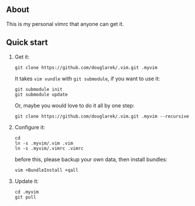 ## About

This is my personal vimrc that anyone can get it.

## Quick start

1. Get it:

     ```
     git clone https://github.com/douglarek/.vim.git .myvim
     ```
     It takes `vim vundle` with `git submodule`, if you want to use it:

     ```
     git submodule init
     git submodule update
     ```
     Or, maybe you would love to do it all by one step:
     ```
     git clone https://github.com/douglarek/.vim.git .myvim --recursive
     ```

2. Configure it:

    ```
    cd
    ln -s .myvim/.vim .vim
    ln -s .myvim/.vimrc .vimrc
    ```
    before this, please backup your own data, then install bundles:
    ```
    vim +BundleInstall +qall
    ```

3. Update it:

    ```
    cd .myvim
    git pull
    ```
